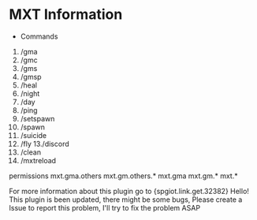 # MXT Information

* Commands
 
 1. /gma <others>
 2. /gmc <others>
 3. /gms <others>
 4. /gmsp <others>
 5. /heal <others>
 6. /night
 7. /day
 8. /ping
 9. /setspawn
 10. /spawn
 11. /suicide
 12. /fly <others>
 13./discord
 14. /clean <others>
 15. /mxtreload
  
  permissions
   mxt.gma.others
   mxt.gm.others.*
   mxt.gma
   mxt.gm.*
   mxt.*

For more information about this plugin go to {spgiot.link.get.32382}
Hello! This plugin is been updated, there might be some bugs, Please create a Issue to report this problem, I'll try to fix the problem ASAP
